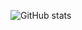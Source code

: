 ![GitHub stats](https://github-readme-stats.vercel.app/api?username=x1z53&show_icons=true&bg_color=1e1e2e&hide_border=true&icon_color=cba6f7&text_color=cba6f7&title_color=cba6f7)
